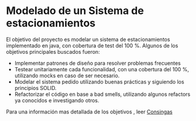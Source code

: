 # Modelado de un Sistema de estacionamientos

El objetivo del proyecto es modelar un sistema de estacionamientos implementado en java, con cobertura de test del 100 %. Algunos de los objetivos principales buscados fueron:

 - Implementar patrones de diseño para resolver problemas frecuentes
 - Testear unitariamente cada funcionalidad, con una cobertura del 100 %, utilizando mocks en caso de ser necesario.
 - Modelar el sistema pedido utilizando buenas prácticas y siguiendo los principios SOLID.
 - Refactorizar el código en base a bad smells, utilizando algunos refactors ya conocidos e investigando otros.
 
 Para una información mas detallada de los objetivos , leer [Consingas](https://github.com/matiasnfuentes/modelado-sistema-de-estacionamientos/blob/master/Consignas.pdf)
